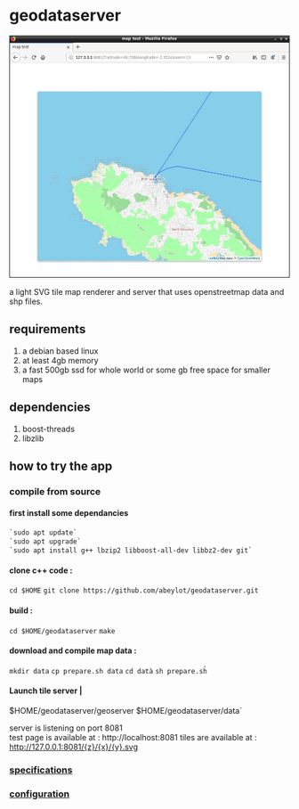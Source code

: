 # geodataserver
![sample](https://raw.githubusercontent.com/abeylot/geodataserver/master/webdoc/map13.jpg)


a light SVG tile map renderer and server that uses openstreetmap data and shp files.

## requirements
1. a debian based linux
2. at least 4gb memory
2. a fast 500gb ssd for whole world or some gb free space for smaller maps
## dependencies
1. boost-threads
2. libzlib

## how to try the app
###  compile from source
#### first install some dependancies
    `sudo apt update`
    `sudo apt upgrade`
    `sudo apt install g++ lbzip2 libboost-all-dev libbz2-dev git`
#### clone c++ code :
   `cd $HOME`
   `git clone https://github.com/abeylot/geodataserver.git`
#### build :
  `cd $HOME/geodataserver`
  `make`
#### download and compile map data :
   `mkdir data`
   `cp prepare.sh data`
   `cd datà`
   `sh prepare.sh̀`
#### Launch tile server | 
   ̀$HOME/geodataserver/geoserver $HOME/geodataserver/data`

server is listening on port 8081<br/>
test page is available at : http://localhost:8081
tiles are available at : http://127.0.0.1:8081/{z}/{x}/{y}.svg 

### [specifications](specifications.md)
### [configuration](configuration.md)
